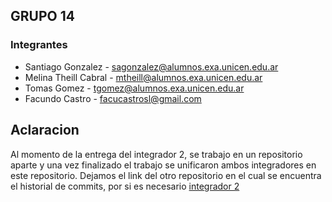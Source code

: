 ## GRUPO 14
### Integrantes

- Santiago Gonzalez - sagonzalez@alumnos.exa.unicen.edu.ar
- Melina Theill Cabral - mtheill@alumnos.exa.unicen.edu.ar
- Tomas Gomez - tgomez@alumnos.exa.unicen.edu.ar
- Facundo Castro - facucastrosl@gmail.com

## Aclaracion
Al momento de la entrega del integrador 2, se trabajo en un repositorio aparte
y una vez finalizado el trabajo se unificaron ambos integradores
en este repositorio. Dejamos el link del otro repositorio en el cual se encuentra
el historial de commits, por si es necesario
[integrador 2](https://github.com/GomezTomas/arquitecturas-web-integrador-2)
